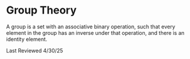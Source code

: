 # Group Theory
A group is a set with an associative binary operation, such that every element in the group has an inverse under that operation, and there is an identity element.

Last Reviewed 4/30/25